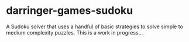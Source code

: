 # darringer-games-sudoku

A Sudoku solver that uses a handful of basic strategies to solve simple to medium complexity puzzles.  This is a work in progress...








